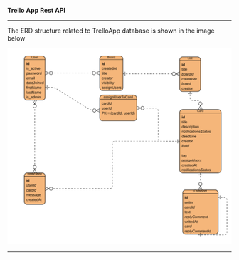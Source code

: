 **Trello App Rest API**

***
The ERD structure related to TrelloApp database is shown in the image below

![](media/trelloDataBase.png)
***
